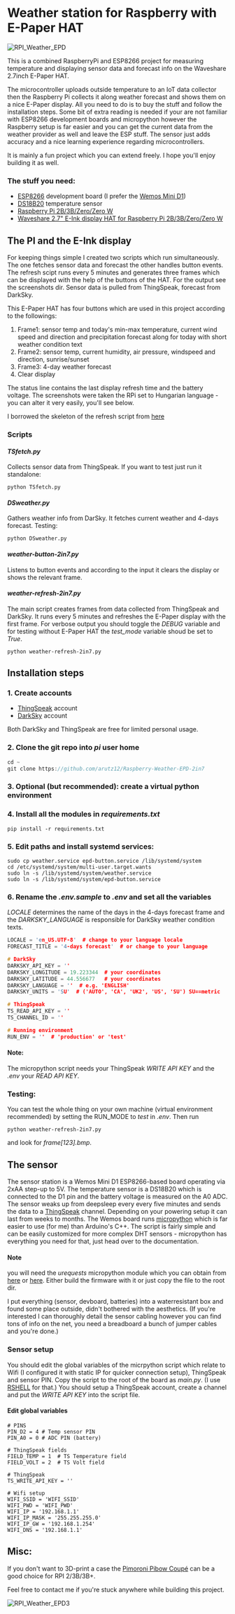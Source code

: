 # Weather station for Raspberry with E-Paper HAT

![RPI_Weather_EPD](./screenshots/raspi-weather-small1.jpg)

This is a combined RaspberryPi and ESP8266 project for measuring temperature and displaying sensor data and forecast info on the Waveshare 2.7inch E-Paper HAT.

The microcontroller uploads outside temperature to an IoT data collector then the Raspberry Pi collects it along weather forecast and shows them on a nice E-Paper display. All you need to do is to buy the stuff and follow the installation steps. Some bit of extra reading is needed if your are not familiar with ESP8266 development boards and micropython however the Raspberry setup is far easier and you can get the current data from the weather provider as well and leave the ESP stuff. The sensor just adds accuracy and a nice learning experience regarding microcontrollers.

It is mainly a fun project which you can extend freely. I hope you'll enjoy building it as well.

### The stuff you need:
+ [ESP8266](https://en.wikipedia.org/wiki/ESP8266) development board (I prefer the [Wemos Mini D1](https://wiki.wemos.cc/products:d1:d1_mini))
+ [DS18B20](https://components101.com/sensors/ds18b20-temperature-sensor) temperature sensor
+ [Raspberry Pi 2B/3B/Zero/Zero W](https://www.raspberrypi.org/products/raspberry-pi-3-model-b/)
+ [Waveshare 2.7" E-Ink display HAT for Raspberry Pi 2B/3B/Zero/Zero W](https://www.aliexpress.com/item/32830012306.html) 

## The PI and the E-Ink display

For keeping things simple I created two scripts which run simultaneously. The one fetches sensor data and forecast the other handles button events.
The refresh scipt runs every 5 minutes and generates three frames which can be displayed with the help of the buttons of the HAT.
For the output see the screenshots dir. Sensor data is pulled from ThingSpeak, forecast from DarkSky.

This E-Paper HAT has four buttons which are used in this project according to the followings:
1. Frame1: sensor temp and today's min-max temperature, current wind speed and direction and precipitation forecast along for today with short weather condition text
2. Frame2: sensor temp, current humidity, air pressure, windspeed and direction, sunrise/sunset
3. Frame3: 4-day weather forecast
4. Clear display

The status line contains the last display refresh time and the battery voltage.
The screenshots were taken the RPi set to Hungarian language - you can alter it very easily, you'll see below.

I borrowed the skeleton of the refresh script from [here](https://diyprojects.io/weather-station-epaper-displaydashboard-jeedom-raspberry-pi-via-json-rpc-api/)

### Scripts


#### _TSfetch.py_

Collects sensor data from ThingSpeak. If you want to test just run it standalone:

    python TSfetch.py

#### _DSweather.py_

Gathers weather info from DarSky. It fetches current weather and 4-days forecast. Testing:

    python DSweather.py

#### _weather-button-2in7.py_

Listens to button events and according to the input it clears the display or shows the relevant frame.

#### _weather-refresh-2in7.py_

The main script creates frames from data collected from ThingSpeak and DarkSky. It runs every 5 minutes and refreshes the E-Paper display with the first frame.
For verbose output you should toggle the _DEBUG_ variable and for testing without E-Paper HAT the *test_mode* variable shoud be set to _True_.

    python weather-refresh-2in7.py


## Installation steps

### 1. Create accounts
+ [ThingSpeak](https://thingspeak.com/) account
+ [DarkSky](https://darksky.net) account

Both DarkSky and ThingSpeak are free for limited personal usage.

### 2. Clone the git repo into _pi_ user home

``` c++
cd ~
git clone https://github.com/arutz12/Raspberry-Weather-EPD-2in7
```

### 3. Optional (but recommended): create a virtual python environment

### 4. Install all the modules in _requirements.txt_
``` shell
pip install -r requirements.txt
```

### 5. Edit paths and install systemd services:

``` shell
sudo cp weather.service epd-button.service /lib/systemd/system
cd /etc/systemd/system/multi-user.target.wants
sudo ln -s /lib/systemd/system/weather.service
sudo ln -s /lib/systemd/system/epd-button.service
```

### 6. Rename the _.env.sample_ to _.env_ and set all the variables 

_LOCALE_ determines the name of the days in the 4-days forecast frame and the _DARKSKY_LANGUAGE_ is responsible for DarkSky weather condition texts.

``` c++
LOCALE = 'en_US.UTF-8'  # change to your language locale
FORECAST_TITLE = '4-days forecast'  # or change to your language

# DarkSky
DARKSKY_API_KEY = ''
DARKSKY_LONGITUDE = 19.223344  # your coordinates
DARKSKY_LATITUDE = 44.556677   # your coordinates
DARKSKY_LANGUAGE = ''  # e.g. 'ENGLISH'
DARKSKY_UNITS = 'SU'  # ('AUTO', 'CA', 'UK2', 'US', 'SU') SU==metric

# ThingSpeak
TS_READ_API_KEY = ''
TS_CHANNEL_ID = ''

# Running environment
RUN_ENV = ''  # 'production' or 'test'
```

#### Note:
The micropython script needs your ThingSpeak _WRITE API KEY_ and the _.env_ your _READ API KEY_.

### Testing:
You can test the whole thing on your own machine (virtual environment recommended) by setting the RUN_MODE to _test_ in _.env_. Then run
``` shell
python weather-refresh-2in7.py
```

and look for _frame[123].bmp_.

## The sensor
The sensor station is a Wemos Mini D1 ESP8266-based board operating via 2xAA step-up to 5V. The temperature sensor is a DS18B20 which is connected to the D1 pin and the battery voltage is measured on the A0 ADC. The sensor weaks up from deepsleep every every five minutes and sends the data to a [ThingSpeak](https://thingspeak.com/) channel. Depending on your powering setup it can last from weeks to months. The Wemos board runs [micropython](http://micropython.org/) which is far easier to use (for me) than Arduino's C++. The script is fairly simple and can be easily customized for more complex DHT sensors - micropython has everything you need for that, just head over to the documentation.

#### Note
you will need the _urequests_ micropython module which you can obtain from [here](https://github.com/pfalcon/pycopy-lib/blob/master/urequests/urequests) or [here](https://github.com/micropython/micropython-lib/blob/master/urequests). Either build the firmware with it or just copy the file to the root dir.

I put everything (sensor, devboard, batteries) into a waterresistant box and found some place outside, didn't bothered with the aesthetics. (If you're interested I can thoroughly detail the sensor cabling however you can find tons of info on the net, you need a breadboard a bunch of jumper cables and you're done.)

### Sensor setup

You should edit the global variables of the micrpython script which relate to Wifi (I configured it with static IP for quicker connection setup), ThingSpeak and sensor PIN.
Copy the script to the root of the board as _main.py_. (I use [RSHELL](https://github.com/dhylands/rshell) for that.)
You should setup a ThingSpeak account, create a channel and put the _WRITE API KEY_ into the script file.

#### Edit global variables

``` shell
# PINS
PIN_D2 = 4 # Temp sensor PIN
PIN_A0 = 0 # ADC PIN (battery)

# ThingSpeak fields
FIELD_TEMP = 1  # TS Temperature field
FIELD_VOLT = 2  # TS Volt field

# ThingSpeak
TS_WRITE_API_KEY = ''

# Wifi setup
WIFI_SSID = 'WIFI_SSID'
WIFI_PWD = 'WIFI_PWD'
WIFI_IP = '192.168.1.1'
WIFI_IP_MASK = '255.255.255.0'
WIFI_IP_GW = '192.168.1.254'
WIFI_DNS = '192.168.1.1'

```

## Misc:
If you don't want to 3D-print a case the [Pimoroni Pibow Coupé](https://shop.pimoroni.com/products/pibow-coupe-for-raspberry-pi-3-b-plus) can be a good choice for RPI 2/3B/3B+.

Feel free to contact me if you're stuck anywhere while building this project.

![RPI_Weather_EPD3](./screenshots/raspi-weather-small3.jpg)
